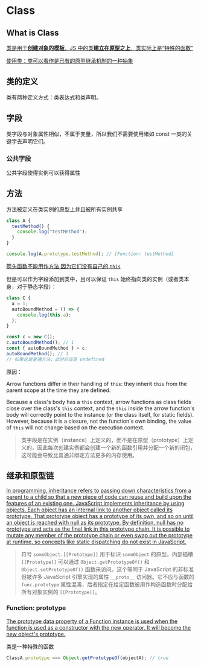 # Class

## What is Class

[类是用于**创建对象的模板**，JS 中的类**建立在原型之上**，类实际上是“特殊的函数”](https://developer.mozilla.org/zh-CN/docs/Web/JavaScript/Reference/Classes)

[使用类：类可以看作是已有的原型继承机制的一种抽象](https://developer.mozilla.org/zh-CN/docs/Web/JavaScript/Guide/Using_classes#%E5%85%AC%E5%85%B1%E5%AD%97%E6%AE%B5)

## 类的定义

类有两种定义方式：类表达式和类声明。

## 字段

类字段与对象属性相似，不属于变量，所以我们不需要使用诸如 const 一类的关键字去声明它们。

### 公共字段

公共字段使得实例可以获得属性

## 方法

方法被定义在类实例的原型上并且被所有实例共享

```js
class A {
  testMethod() {
    console.log("testMethod");
  }
}

console.log(A.prototype.testMethod); // [Function: testMethod]
```

[箭头函数不能用作方法,因为它们没有自己的 `this`](https://developer.mozilla.org/zh-CN/docs/Web/JavaScript/Reference/Functions/Arrow_functions#%E4%B8%8D%E8%83%BD%E7%94%A8%E4%BD%9C%E6%96%B9%E6%B3%95)

但是可以作为字段添加到类中，且可以保证 `this` 始终指向类的实例（或者类本身，对于静态字段）：

```js
class C {
  a = 1;
  autoBoundMethod = () => {
    console.log(this.a);
  };
}

const c = new C();
c.autoBoundMethod(); // 1
const { autoBoundMethod } = c;
autoBoundMethod(); // 1
// 如果这是普通方法，此时应该是 undefined
```

原因：

Arrow functions differ in their handling of `this`: they inherit `this` from the parent scope at the time they are defined.

Because a class's body has a `this` context, arrow functions as class fields close over the class's `this` context, and the `this` inside the arrow function's body will correctly point to the instance (or the class itself, for static fields). However, because it is a closure, not the function's own binding, the value of `this` will not change based on the execution context.

> 类字段是在实例（instance）上定义的，而不是在原型（prototype）上定义的，因此每次创建实例都会创建一个新的函数引用并分配一个新的闭包，这可能会导致比普通非绑定方法更多的内存使用。

## 继承和原型链

[In programming, inheritance refers to passing down characteristics from a parent to a child so that a new piece of code can reuse and build upon the features of an existing one. JavaScript implements inheritance by using objects. Each object has an internal link to another object called its prototype. That prototype object has a prototype of its own, and so on until an object is reached with null as its prototype. By definition, null has no prototype and acts as the final link in this prototype chain. It is possible to mutate any member of the prototype chain or even swap out the prototype at runtime, so concepts like static dispatching do not exist in JavaScript.](https://developer.mozilla.org/zh-CN/docs/Web/JavaScript/Inheritance_and_the_prototype_chain)

> 符号 `someObject.[[Prototype]]` 用于标识 `someObject` 的原型。内部插槽 `[[Prototype]]` 可以通过 `Object.getPrototypeOf()` 和 `Object.setPrototypeOf()` 函数来访问。这个等同于 JavaScript 的非标准但被许多 JavaScript 引擎实现的属性 `__proto__` 访问器。它不应与函数的 `func.prototype` 属性混淆，后者指定在给定函数被用作构造函数时分配给所有对象实例的 `[[Prototype]]`。

### Function: prototype

[The prototype data property of a Function instance is used when the function is used as a constructor with the new operator. It will become the new object's prototype.](https://developer.mozilla.org/en-US/docs/Web/JavaScript/Reference/Global_Objects/Function/prototype)

类是一种特殊的函数

```js
ClassA.prototype === Object.getPrototypeOf(objectA); // true
```
